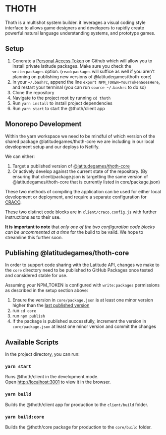 # THOTH

Thoth is a multishot system builder. it leverages a visual coding style interface to allows game designers and developers to rapidly create powerful natural language understanding systems, and prototype games.

## Setup


1. Generate a [Personal Access Token](https://github.com/settings/tokens) on Github which will allow you to install private latitude packages. Make sure you check the `write:packages` option. (`read:packages` will suffice as well if you aren't planning on publishing new versions of @latitudegames/thoth-core)
1. In your `~/.bashrc`, append the line `export NPM_TOKEN=YourTokenGoesHere`, and restart your terminal (you can run `source ~/.bashrc` to do so)
1. Clone the repository
1. Navigate to the project root by running `cd thoth`
1. Run `yarn install` to install project dependencies
1. Run `yarn start` to start the @thoth/client app


## Monorepo Development

Within the yarn workspace we need to be mindful of which version of the shared package @latitudegames/thoth-core we are including in our local development setup and our deploys to Netlify.

We can either:

1. Target a published version of [@latitudegames/thoth-core](https://github.com/latitudegames/thoth/packages/983711)
2. Or actively develop against the current state of the repository. (By ensuring that client/package.json is targetting the same version of @latitudegames/thoth-core that is currently listed in core/package.json)

These two methods of compiling the application can be used for either local development or deployment, and require a separate configuration for [CRACO](https://github.com/gsoft-inc/craco). 

These two distinct code blocks are in `client/craco.config.js` with further instructions as to their use. 

**It is important to note** that *only one of the two configuration code blocks can be uncommented at a time* for the build to be valid. We hope to streamline this further soon.

## Publishing @latitudegames/thoth-core

In order to support code sharing with the Latitude API, changes we make to the `core` directory need to be published to GitHub Packages once tested and considered stable for use.

Assuming your NPM_TOKEN is configured with `write:packages` permissions as described in the setup section above:

1. Ensure the version in `core/package.json` is at least one minor version higher than the [last published version](https://github.com/latitudegames/thoth/packages/983711)
2. run `cd core`
3. run `npm publish`
4. If the package is published successfully, increment the version in `core/package.json` at least one minor version and commit the changes


## Available Scripts

In the project directory, you can run:

### `yarn start`

Runs @thoth/client in the development mode.\
Open [http://localhost:3001](http://localhost:3001) to view it in the browser.

### `yarn build`

Builds the @thoth/client app for production to the `client/build` folder.

### `yarn build:core`

Builds the @thoth/core package for production to the `core/build` folder.

